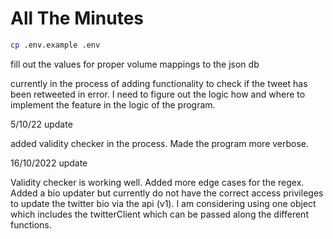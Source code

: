 # All The Minutes

```bash
cp .env.example .env
```

fill out the values for proper volume mappings to the json db

currently in the process of adding functionality to check if the tweet has been retweeted in error. I need to figure out the logic how and where to implement the feature in the logic of the program.

5/10/22 update

added validity checker in the process. Made the program more verbose.

16/10/2022 update

Validity checker is working well. Added more edge cases for the regex.
Added a bio updater but currently do not have the correct access privileges to update the twitter bio via the api (v1).
I am considering using one object which includes the twitterClient which can be passed along the different functions.